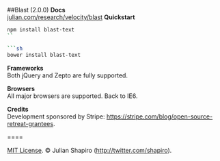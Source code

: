 ##Blast (2.0.0)
**Docs**  
[julian.com/research/velocity/blast](https://www.julian.com/research/velocity/blast)
**Quickstart**
```sh
npm install blast-text
``

```sh
bower install blast-text
```

**Frameworks**  
Both jQuery and Zepto are fully supported.

**Browsers**  
All major browsers are supported. Back to IE6.

**Credits**  
Development sponsored by Stripe: https://stripe.com/blog/open-source-retreat-grantees.

====

[MIT License](LICENSE). © Julian Shapiro (http://twitter.com/shapiro).
